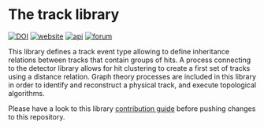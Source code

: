 # The track library
[![DOI](https://zenodo.org/badge/324291710.svg)](http://doi.org/10.5281/zenodo.4528985)
[![website](https://img.shields.io/badge/user-guide-E8B6FF.svg)](https://rest-for-physics.github.io)
[![api](https://img.shields.io/badge/user-API-FFCA78.svg)](https://sultan.unizar.es/rest/)
[![forum](https://img.shields.io/badge/user-forum-AAFF90.svg)](https://rest-forum.unizar.es/)

This library defines a track event type allowing to define inheritance relations between tracks that contain groups of hits. A process connecting to the detector library allows for hit clustering to create a first set of tracks using a distance relation. Graph theory processes are included in this library in order to identify and reconstruct a physical track, and execute topological algorithms.

Please have a look to this library [contribution guide](CONTRIBUTING.md) before pushing changes to this repository.
